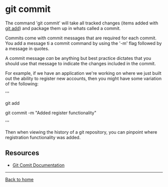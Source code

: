 # git commit
The command 'git commit' will take all tracked changes (items added with [git add](./Add.md)) and package them up in whats called a commit.

Commits come with commit messages that are required for each commit. You add a message ti a commit command by using the '-m' flag followed by a message in quotes.

A commit message _can_ be anything but best practice dictates that you should use that message to indicate the changes included in the commit.

For example, if we have an application we're working on where we just built out the ability to register new accounts, then you might have some variation of the following:

'''

git add

git commit -m "Added register functionality"

'''

Then when viewing the history of a git repository, you can pinpoint where registration functionality was added.

## Resources

- [Git Comit Documentation](https;//git-scm.com/docs/git-commit)

---

[Back to home](../README.md)